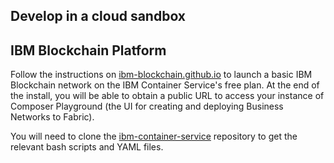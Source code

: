 ## Develop in a cloud sandbox
## IBM Blockchain Platform

Follow the instructions on [ibm-blockchain.github.io](https://ibm-blockchain.github.io) to launch a basic IBM Blockchain network on the IBM Container Service's free plan. At the end of the install, you will be able to obtain a public URL to access your instance of Composer Playground (the UI for creating and deploying Business Networks to Fabric).

You will need to clone the [ibm-container-service](https://github.com/IBM-Blockchain/ibm-container-service) repository to get the relevant bash scripts and YAML files.
